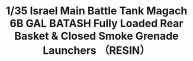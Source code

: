 ---
title: "1/35 Israel Main Battle Tank Magach 6B GAL BATASH Fully Loaded Rear Basket & Closed Smoke Grenade Launchers （RESIN）"
price: TBA
desc: ""
img_path: "/assets/img/MM SPS-065.jpg"
brand: AK
available: false
special_offer: false
new: false
soon: false
cat: "Plasticne-Makete"
subcat: "PM-MENG"
subsubcat: ""
sifra: "MM SPS-065"
---